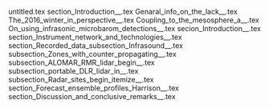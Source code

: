 untitled.tex
section_Introduction__.tex
Genaral_info_on_the_lack__.tex
The_2016_winter_in_perspective__.tex
Coupling_to_the_mesosphere_a__.tex
On_using_infrasonic_microbarom_detections__.tex
secion_Introduction__.tex
section_Instrument_network_and_technologies__.tex
section_Recorded_data_subsection_Infrasound__.tex
subsection_Zones_with_counter_propagating__.tex
subsection_ALOMAR_RMR_lidar_begin__.tex
subsection_portable_DLR_lidar_in__.tex
subsection_Radar_sites_begin_itemize__.tex
section_Forecast_ensemble_profiles_Harrison__.tex
section_Discussion_and_conclusive_remarks__.tex
